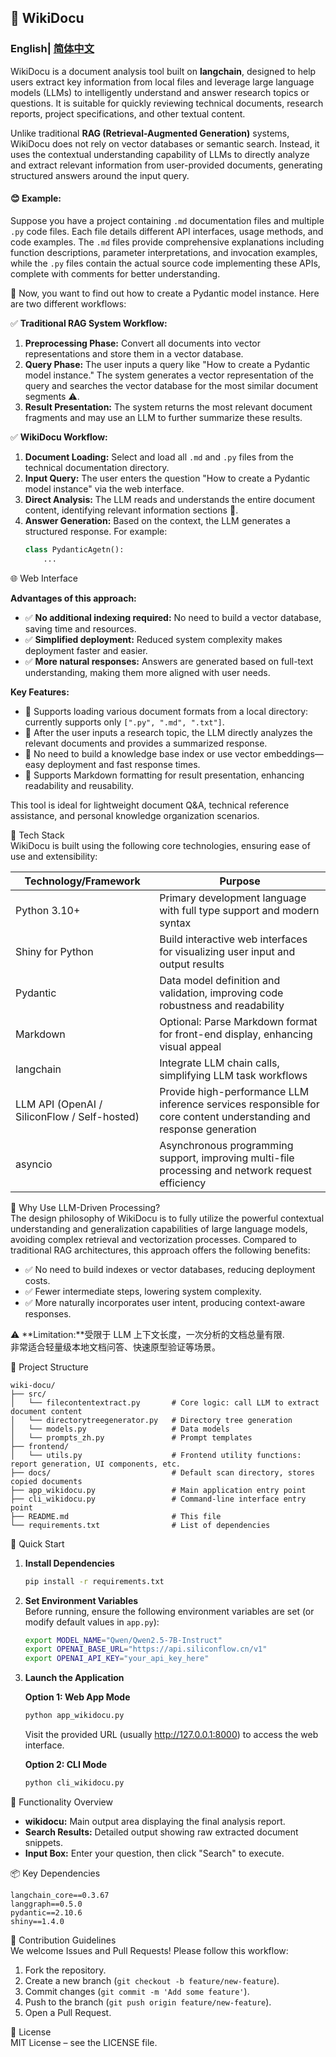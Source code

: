 ## 📌 WikiDocu

### English| [简体中文](README_zh-CN.md) 

WikiDocu is a document analysis tool built on **langchain**, designed to help users extract key information from local files and leverage large language models (LLMs) to intelligently understand and answer research topics or questions. It is suitable for quickly reviewing technical documents, research reports, project specifications, and other textual content.

Unlike traditional **RAG (Retrieval-Augmented Generation)** systems, WikiDocu does not rely on vector databases or semantic search. Instead, it uses the contextual understanding capability of LLMs to directly analyze and extract relevant information from user-provided documents, generating structured answers around the input query.

#### 😊 Example:  
Suppose you have a project containing `.md` documentation files and multiple `.py` code files. Each file details different API interfaces, usage methods, and code examples. The `.md` files provide comprehensive explanations including function descriptions, parameter interpretations, and invocation examples, while the `.py` files contain the actual source code implementing these APIs, complete with comments for better understanding.

💬 Now, you want to find out how to create a Pydantic model instance. Here are two different workflows:

✅ **Traditional RAG System Workflow:**  
1. **Preprocessing Phase:** Convert all documents into vector representations and store them in a vector database.  
2. **Query Phase:** The user inputs a query like "How to create a Pydantic model instance." The system generates a vector representation of the query and searches the vector database for the most similar document segments ⚠️.  
3. **Result Presentation:** The system returns the most relevant document fragments and may use an LLM to further summarize these results.

✅ **WikiDocu Workflow:**  
1. **Document Loading:** Select and load all `.md` and `.py` files from the technical documentation directory.  
2. **Input Query:** The user enters the question "How to create a Pydantic model instance" via the web interface.  
3. **Direct Analysis:** The LLM reads and understands the entire document content, identifying relevant information sections 📝.  
4. **Answer Generation:** Based on the context, the LLM generates a structured response. For example:  
   ```python
   class PydanticAgetn():
       ...
   ```

🌐 Web Interface

**Advantages of this approach:**  

- ✅ **No additional indexing required:** No need to build a vector database, saving time and resources.
- ✅ **Simplified deployment:** Reduced system complexity makes deployment faster and easier.
- ✅ **More natural responses:** Answers are generated based on full-text understanding, making them more aligned with user needs.

**Key Features:**  

- 📁 Supports loading various document formats from a local directory: currently supports only `[".py", ".md", ".txt"]`.
- 💬 After the user inputs a research topic, the LLM directly analyzes the relevant documents and provides a summarized response.
- 🧠 No need to build a knowledge base index or use vector embeddings—easy deployment and fast response times.
- 📝 Supports Markdown formatting for result presentation, enhancing readability and reusability.

This tool is ideal for lightweight document Q&A, technical reference assistance, and personal knowledge organization scenarios.

🧰 Tech Stack  
WikiDocu is built using the following core technologies, ensuring ease of use and extensibility:

| Technology/Framework | Purpose |
|----------------------|---------|
| Python 3.10+         | Primary development language with full type support and modern syntax |
| Shiny for Python     | Build interactive web interfaces for visualizing user input and output results |
| Pydantic             | Data model definition and validation, improving code robustness and readability |
| Markdown             | Optional: Parse Markdown format for front-end display, enhancing visual appeal |
| langchain            | Integrate LLM chain calls, simplifying LLM task workflows |
| LLM API (OpenAI / SiliconFlow / Self-hosted) | Provide high-performance LLM inference services responsible for core content understanding and response generation |
| asyncio              | Asynchronous programming support, improving multi-file processing and network request efficiency |

🔎 Why Use LLM-Driven Processing?  
The design philosophy of WikiDocu is to fully utilize the powerful contextual understanding and generalization capabilities of large language models, avoiding complex retrieval and vectorization processes. Compared to traditional RAG architectures, this approach offers the following benefits:

- ✅ No need to build indexes or vector databases, reducing deployment costs.
- ✅ Fewer intermediate steps, lowering system complexity.
- ✅ More naturally incorporates user intent, producing context-aware responses.

⚠️ **Limitation:**受限于 LLM 上下文长度，一次分析的文档总量有限.  
非常适合轻量级本地文档问答、快速原型验证等场景。

📁 Project Structure
```
wiki-docu/
├── src/
│   └── filecontentextract.py       # Core logic: call LLM to extract document content
│   └── directorytreegenerator.py   # Directory tree generation
│   └── models.py                   # Data models
│   └── prompts_zh.py               # Prompt templates
├── frontend/
│   └── utils.py                    # Frontend utility functions: report generation, UI components, etc.
├── docs/                           # Default scan directory, stores copied documents
├── app_wikidocu.py                 # Main application entry point
├── cli_wikidocu.py                 # Command-line interface entry point
├── README.md                       # This file
└── requirements.txt                # List of dependencies
```

🚀 Quick Start  
1. **Install Dependencies**
   ```bash
   pip install -r requirements.txt
   ```

2. **Set Environment Variables**  
   Before running, ensure the following environment variables are set (or modify default values in `app.py`):

   ```bash
   export MODEL_NAME="Qwen/Qwen2.5-7B-Instruct"
   export OPENAI_BASE_URL="https://api.siliconflow.cn/v1"
   export OPENAI_API_KEY="your_api_key_here"
   ```

3. **Launch the Application**

   **Option 1: Web App Mode**
   ```bash
   python app_wikidocu.py
   ```
   Visit the provided URL (usually http://127.0.0.1:8000) to access the web interface.

   **Option 2: CLI Mode**
   ```bash
   python cli_wikidocu.py
   ```

🧪 Functionality Overview  
- **wikidocu:** Main output area displaying the final analysis report.  
- **Search Results:** Detailed output showing raw extracted document snippets.  
- **Input Box:** Enter your question, then click "Search" to execute.

📦 Key Dependencies  
```plaintext
langchain_core==0.3.67
langgraph==0.5.0
pydantic==2.10.6
shiny==1.4.0 
```

🤝 Contribution Guidelines  
We welcome Issues and Pull Requests! Please follow this workflow:  

1. Fork the repository.  
2. Create a new branch (`git checkout -b feature/new-feature`).  
3. Commit changes (`git commit -m 'Add some feature'`).  
4. Push to the branch (`git push origin feature/new-feature`).  
5. Open a Pull Request.

📜 License  
MIT License – see the LICENSE file.
